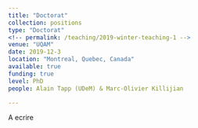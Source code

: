 ```yaml
---
title: "Doctorat"
collection: positions
type: "Doctorat"
<!-- permalink: /teaching/2019-winter-teaching-1 -->
venue: "UQAM"
date: 2019-12-3
location: "Montreal, Quebec, Canada"
available: true
funding: true
level: PhD
people: Alain Tapp (UDeM) & Marc-Olivier Killijian

---
```

A ecrire
